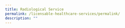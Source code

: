 ```yaml
---
title: Radiological Service
permalink: /licensable-healthcare-services/permalink/
description: ""
---
```

